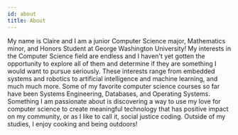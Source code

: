 ```yaml
---
id: about
title: About
---
```


My name is Claire and I am a junior Computer Science major, Mathematics minor, and Honors Student at George Washington University! My interests in the Computer Science field are endless and I haven't yet gotten the opportunity to explore all of them and determine if they are something I would want to pursue seriously. These interests range from embedded systems and robotics to artificial intelligence and machine learning, and much much more. Some of my favorite computer science courses so far have been Systems Engineering, Databases, and Operating Systems. Something I am passionate about is discovering a way to use my love for computer science to create meaningful technology that has positive impact on my community, or as I like to call it, social justice coding. Outside of my studies, I enjoy cooking and being outdoors! 



